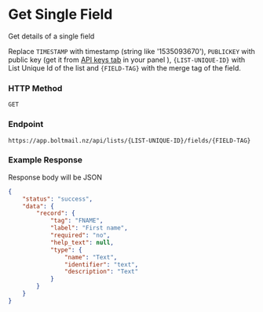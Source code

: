 # Get Single Field

Get details of a single field

Replace `TIMESTAMP` with timestamp (string like '1535093670'), `PUBLICKEY` with public key (get it from [API keys tab](https://app.boltmail.nz/customer/api-keys/index) in your panel ), `{LIST-UNIQUE-ID}` with List Unique Id of the list and `{FIELD-TAG}` with the merge tag of the field.

### HTTP Method
```
GET
```
### Endpoint
```
https://app.boltmail.nz/api/lists/{LIST-UNIQUE-ID}/fields/{FIELD-TAG}
```
### Example Response

Response body will be JSON

```json
{
    "status": "success",
    "data": {
        "record": {
            "tag": "FNAME",
            "label": "First name",
            "required": "no",
            "help_text": null,
            "type": {
                "name": "Text",
                "identifier": "text",
                "description": "Text"
            }
        }
    }
}
```